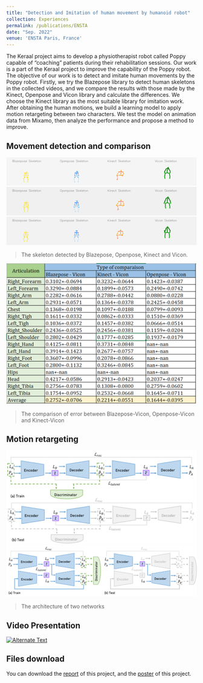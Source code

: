 ```yaml
---
title: "Detection and Imitation of human movement by humanoid robot"
collection: Experiences
permalink: /publications/ENSTA
date: "Sep. 2022"
venue: 'ENSTA Paris, France'
---
```


The Keraal project aims to develop a physiotherapist robot called Poppy capable of “coaching” patients during their rehabilitation sessions. Our work is a part of the Keraal project to improve the capability of the Poppy robot. The objective of our work is to detect and imitate human movements by the Poppy robot. Firstly, we try the Blazepose library to detect human skeletons in the collected videos, and we compare the results with those made by the Kinect, Openpose and Vicon library and calculate the differences. We choose the Kinect library as the most suitable library for imitation work. After obtaining the human motions, we build a learning model to apply motion retargeting between two characters. We test the model on animation data from Mixamo, then analyze the performance and propose a method to improve. 


## Movement detection and comparison
![](../images/white_CTK_video.gif)
![](../images/white_ELK_video.gif)
![](../images/white_RTK_video.gif)
> The skeleton detected by Blazepose, Openpose, Kinect and Vicon.


![](../images/comparison.png)
> The comparison of error between Blazepose-Vicon, Openpose-Vicon and Kinect-Vicon 

## Motion retargeting
![](../images/cycle-en.png)
![](../images/ende-en.png)
> The architecture of two networks

## Video Presentation
[![Alternate Text]({../images/video.png})]({http://GuoyuloveSunshine.github.io/files/Trailer_ProjectKERAAL_STF.mp4} "ProjectKERAAL")

## Files download
You can download the [report](http://GuoyuloveSunshine.github.io/files/PRe.pdf) of this project, and the [poster](http://GuoyuloveSunshine.github.io/files/Poster.pdf) of this project.

